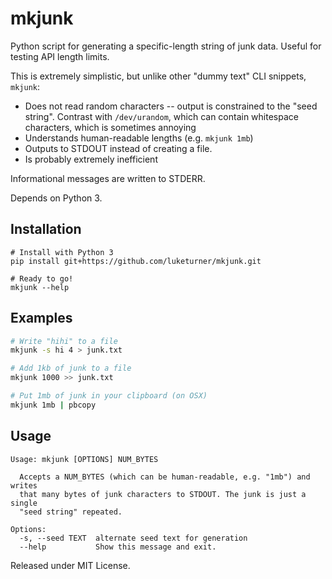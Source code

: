# mkjunk

Python script for generating a specific-length string of junk data. Useful for testing API length limits.

This is extremely simplistic, but unlike other "dummy text" CLI snippets, `mkjunk`:

- Does not read random characters -- output is constrained to the "seed string". Contrast with `/dev/urandom`, which can contain whitespace characters, which is sometimes annoying
- Understands human-readable lengths (e.g. `mkjunk 1mb`)
- Outputs to STDOUT instead of creating a file.
- Is probably extremely inefficient

Informational messages are written to STDERR.

Depends on Python 3.

## Installation

```
# Install with Python 3
pip install git+https://github.com/luketurner/mkjunk.git

# Ready to go!
mkjunk --help
```

## Examples

``` bash
# Write "hihi" to a file
mkjunk -s hi 4 > junk.txt

# Add 1kb of junk to a file
mkjunk 1000 >> junk.txt

# Put 1mb of junk in your clipboard (on OSX)
mkjunk 1mb | pbcopy

```

## Usage

```
Usage: mkjunk [OPTIONS] NUM_BYTES

  Accepts a NUM_BYTES (which can be human-readable, e.g. "1mb") and writes
  that many bytes of junk characters to STDOUT. The junk is just a single
  "seed string" repeated.

Options:
  -s, --seed TEXT  alternate seed text for generation
  --help           Show this message and exit.
```

Released under MIT License.